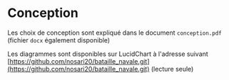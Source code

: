 # Conception

Les choix de conception sont expliqué dans le document `conception.pdf` (fichier `docx` également disponible)

Les diagrammes sont disponibles sur LucidChart à l'adresse suivant [https://github.com/nosari20/bataille_navale.git](https://github.com/nosari20/bataille_navale.git) (lecture seule)

